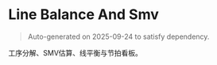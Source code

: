 # Line Balance And Smv

> Auto-generated on 2025-09-24 to satisfy dependency.

工序分解、SMV估算、线平衡与节拍看板。
